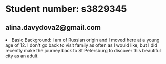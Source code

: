   <html>
 <body>
 <h1> Student number: s3829345 </h1>
    <h2> alina.davydova2@gmail.com </h2>
<li> Basic Background: I am of Russian origin and I moved here at a young age of 12. I don't go back to visit family as often as I would like, but I did recently make the journey back to St Petersburg to discover this beautiful city as an adult. </li>

</body>
</html>
